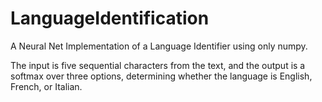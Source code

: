 # LanguageIdentification
A Neural Net Implementation of a Language Identifier using only numpy. 


The input is five sequential characters from the text, and the output is a softmax over three options,
determining whether the language is English, French, or Italian.
